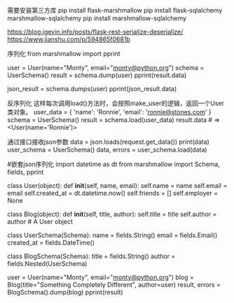 需要安装第三方库
pip install flask-marshmallow
pip install flask-sqlalchemy marshmallow-sqlalchemy
pip install marshmallow-sqlalchemy

https://blog.igevin.info/posts/flask-rest-serialize-deserialize/
https://www.jianshu.com/p/594865f0681b


序列化
from marshmallow import pprint

user = User(name="Monty", email="monty@python.org")
schema = UserSchema()
result = schema.dump(user)
pprint(result.data)

json_result = schema.dumps(user)
pprint(json_result.data)

反序列化
这样每次调用load()方法时，会按照make_user的逻辑，返回一个User类对象。
user_data = {
    'name': 'Ronnie',
    'email': 'ronnie@stones.com'
}
schema = UserSchema()
result = schema.load(user_data)
result.data  # => <User(name='Ronnie')>

通过接口接收json参数
data = json.loads(request.get_data())
print(data)
user_schema = UserSchema()
data, errors = user_schema.load(data)


#嵌套json序列化
import datetime as dt
from marshmallow import Schema, fields, pprint

class User(object):
    def __init__(self, name, email):
        self.name = name
        self.email = email
        self.created_at = dt.datetime.now()
        self.friends = []
        self.employer = None

class Blog(object):
    def __init__(self, title, author):
        self.title = title
        self.author = author  # A User object

class UserSchema(Schema):
    name = fields.String()
    email = fields.Email()
    created_at = fields.DateTime()

class BlogSchema(Schema):
    title = fields.String()
    author = fields.Nested(UserSchema)


user = User(name="Monty", email="monty@python.org")
blog = Blog(title="Something Completely Different", author=user)
result, errors = BlogSchema().dump(blog)
pprint(result)